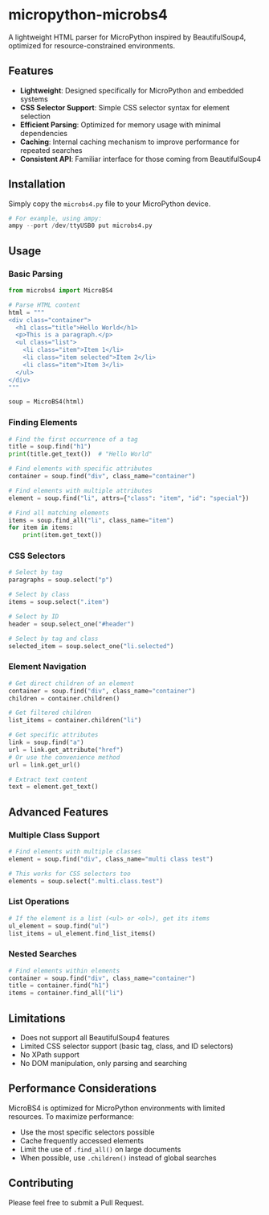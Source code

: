# micropython-microbs4


A lightweight HTML parser for MicroPython inspired by BeautifulSoup4, optimized for resource-constrained environments.

## Features

- **Lightweight**: Designed specifically for MicroPython and embedded systems
- **CSS Selector Support**: Simple CSS selector syntax for element selection
- **Efficient Parsing**: Optimized for memory usage with minimal dependencies
- **Caching**: Internal caching mechanism to improve performance for repeated searches
- **Consistent API**: Familiar interface for those coming from BeautifulSoup4

## Installation

Simply copy the `microbs4.py` file to your MicroPython device.

```python
# For example, using ampy:
ampy --port /dev/ttyUSB0 put microbs4.py
```

## Usage

### Basic Parsing

```python
from microbs4 import MicroBS4

# Parse HTML content
html = """
<div class="container">
  <h1 class="title">Hello World</h1>
  <p>This is a paragraph.</p>
  <ul class="list">
    <li class="item">Item 1</li>
    <li class="item selected">Item 2</li>
    <li class="item">Item 3</li>
  </ul>
</div>
"""

soup = MicroBS4(html)
```

### Finding Elements

```python
# Find the first occurrence of a tag
title = soup.find("h1")
print(title.get_text())  # "Hello World"

# Find elements with specific attributes
container = soup.find("div", class_name="container")

# Find elements with multiple attributes
element = soup.find("li", attrs={"class": "item", "id": "special"})

# Find all matching elements
items = soup.find_all("li", class_name="item")
for item in items:
    print(item.get_text())
```

### CSS Selectors

```python
# Select by tag
paragraphs = soup.select("p")

# Select by class
items = soup.select(".item")

# Select by ID
header = soup.select_one("#header")

# Select by tag and class
selected_item = soup.select_one("li.selected")
```

### Element Navigation

```python
# Get direct children of an element
container = soup.find("div", class_name="container")
children = container.children()

# Get filtered children
list_items = container.children("li")

# Get specific attributes
link = soup.find("a")
url = link.get_attribute("href")
# Or use the convenience method
url = link.get_url()

# Extract text content
text = element.get_text()
```

## Advanced Features

### Multiple Class Support

```python
# Find elements with multiple classes
element = soup.find("div", class_name="multi class test")

# This works for CSS selectors too
elements = soup.select(".multi.class.test")
```

### List Operations

```python
# If the element is a list (<ul> or <ol>), get its items
ul_element = soup.find("ul")
list_items = ul_element.find_list_items()
```

### Nested Searches

```python
# Find elements within elements
container = soup.find("div", class_name="container")
title = container.find("h1")
items = container.find_all("li")
```

## Limitations

- Does not support all BeautifulSoup4 features
- Limited CSS selector support (basic tag, class, and ID selectors)
- No XPath support
- No DOM manipulation, only parsing and searching

## Performance Considerations

MicroBS4 is optimized for MicroPython environments with limited resources. To maximize performance:

- Use the most specific selectors possible
- Cache frequently accessed elements
- Limit the use of `.find_all()` on large documents
- When possible, use `.children()` instead of global searches


## Contributing

Please feel free to submit a Pull Request.
